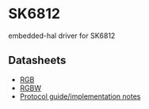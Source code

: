# SK6812
embedded-hal driver for SK6812

## Datasheets
- [RGB](https://cdn-shop.adafruit.com/product-files/1138/SK6812+LED+datasheet+.pdf)
- [RGBW](https://cdn-shop.adafruit.com/product-files/2757/p2757_SK6812RGBW_REV01.pdf)
- [Protocol guide/implementation notes](https://ecksteinimg.de/Datasheet/Pololu/ledstrip_for_sk6812_userguide.pdf)
